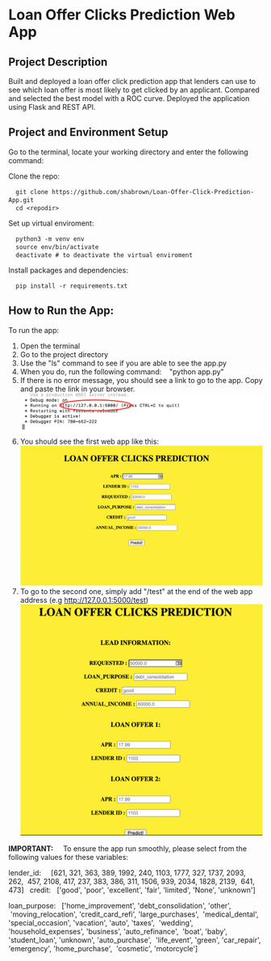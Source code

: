# Loan Offer Clicks Prediction Web App


## Project Description 

Built and deployed a loan offer click prediction app that lenders can use to see which loan offer is most likely to get clicked by an applicant. Compared and selected the best model with a ROC curve. Deployed the application using Flask and REST API.


## Project and Environment Setup

Go to the terminal, locate your working directory and enter the following command:

Clone the repo:

```
  git clone https://github.com/shabrown/Loan-Offer-Click-Prediction-App.git
  cd <repodir>
```

Set up virtual enviroment:

``` 
  python3 -m venv env
  source env/bin/activate
  deactivate # to deactivate the virtual enviroment
```

Install packages and dependencies:

```
  pip install -r requirements.txt
```

## How to Run the App: 

To run the app:

1. Open the terminal
2. Go to the project directory
3. Use the "ls" command to see if you are able to see the app.py
4. When you do, run the following command:
   "python app.py"
5. If there is no error message, you should see a link to go to the app. Copy and paste the link in your browser.
![web app address](./images/web_app_address.png)
6. You should see the first web app like this:
![web app address](./images/web_app_1.png)
7. To go to the second one, simply add "/test" at the end of the web app address (e.g http://127.0.0.1:5000/test)
![web app address](./images/web_app_2.png)

**IMPORTANT:**
   
To ensure the app run smoothly, please select from the following values for these variables:

lender_id:    
[621, 321, 363, 389, 1992, 240, 1103, 1777, 327, 1737, 2093, 262,
 457, 2108, 417, 237, 383, 386, 311, 1506, 939, 2034, 1828, 2139,
 641, 473]
 
credit:   
['good', 'poor', 'excellent', 'fair', 'limited', 'None', 'unknown']

loan_purpose:   
['home_improvement', 'debt_consolidation', 'other',
 'moving_relocation', 'credit_card_refi', 'large_purchases',
 'medical_dental', 'special_occasion', 'vacation', 'auto', 'taxes',
 'wedding', 'household_expenses', 'business', 'auto_refinance',
 'boat', 'baby', 'student_loan', 'unknown', 'auto_purchase',
 'life_event', 'green', 'car_repair', 'emergency', 'home_purchase',
 'cosmetic', 'motorcycle']
